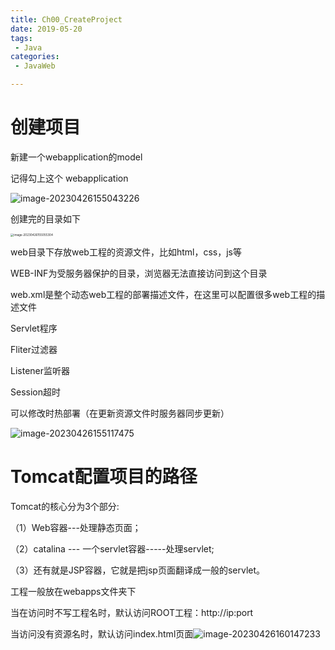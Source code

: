 ```yaml
---
title: Ch00_CreateProject
date: 2019-05-20
tags:
 - Java
categories:
 - JavaWeb

---
```


# 创建项目

新建一个webapplication的model

记得勾上这个 webapplication

![image-20230426155043226](https://markdown-1301334775.cos.eu-frankfurt.myqcloud.com/image-20230426155043226.png)

创建完的目录如下

<img src="C:\Users\YHR\AppData\Roaming\Typora\typora-user-images\image-20230426155055304.png" alt="image-20230426155055304" style="zoom:33%;" />

web目录下存放web工程的资源文件，比如html，css，js等

WEB-INF为受服务器保护的目录，浏览器无法直接访问到这个目录

web.xml是整个动态web工程的部署描述文件，在这里可以配置很多web工程的描述文件

Servlet程序

Fliter过滤器

Listener监听器

Session超时



可以修改时热部署（在更新资源文件时服务器同步更新）

![image-20230426155117475](https://markdown-1301334775.cos.eu-frankfurt.myqcloud.com/image-20230426155117475.png)





# Tomcat配置项目的路径

Tomcat的核心分为3个部分:

（1）Web容器---处理静态页面；

（2）catalina --- 一个servlet容器-----处理servlet;

（3）还有就是JSP容器，它就是把jsp页面翻译成一般的servlet。

工程一般放在webapps文件夹下

当在访问时不写工程名时，默认访问ROOT工程：http://ip:port

当访问没有资源名时，默认访问index.html页面![image-20230426160147233](https://markdown-1301334775.cos.eu-frankfurt.myqcloud.com/image-20230426160147233.png)
